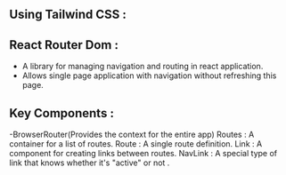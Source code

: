 ## Using Tailwind CSS :








## React Router Dom :
- A library for managing navigation and routing in react application.
- Allows single page application with navigation without refreshing this page.

## Key Components :
-BrowserRouter(Provides the context for the entire app)
Routes : A container for a list of routes.
Route : A single route definition.
Link : A component for creating links between routes.
NavLink : A special type of link that knows whether it's "active" or not .
